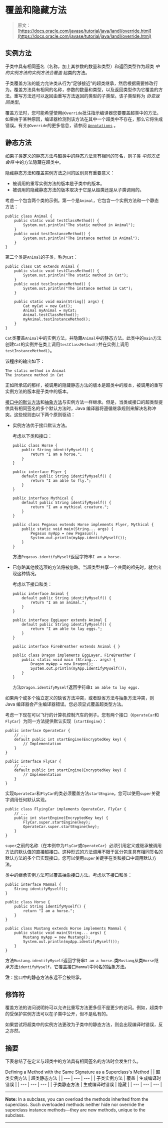 # 覆盖和隐藏方法

> 原文： [https://docs.oracle.com/javase/tutorial/java/IandI/override.html](https://docs.oracle.com/javase/tutorial/java/IandI/override.html)

## 实例方法

子类中具有相同签名（名称，加上其参数的数量和类型）和返回类型作为超类 _中的实例方法的实例方法会覆盖_ 超类的方法。

子类覆盖方法的能力允许类从行为“足够接近”的超类继承，然后根据需要修改行为。覆盖方法具有相同的名称，参数的数量和类型，以及返回类型作为它覆盖的方法。重写方法还可以返回由重写方法返回的类型的子类型。该子类型称为 _协变返回类型_。

覆盖方法时，您可能希望使用`@Override`批注指示编译器您要覆盖超类中的方法。如果由于某种原因，编译器检测到该方法在其中一个超类中不存在，那么它将生成错误。有关`@Override`的更多信息，请参阅 [`Annotations`](../annotations/index.html) 。

## 静态方法

如果子类定义的静态方法与超类中的静态方法具有相同的签名，则子类 _中的方法会将_ 中的方法隐藏在超类中。

隐藏静态方法和覆盖实例方法之间的区别具有重要意义：

*   被调用的重写实例方法的版本是子类中的版本。
*   被调用的隐藏静态方法的版本取决于它是从超类还是从子类调用的。

考虑一个包含两个类的示例。第一个是`Animal`，它包含一个实例方法和一个静态方法：

```
public class Animal {
    public static void testClassMethod() {
        System.out.println("The static method in Animal");
    }
    public void testInstanceMethod() {
        System.out.println("The instance method in Animal");
    }
}

```

第二个类是`Animal`的子类，称为`Cat`：

```
public class Cat extends Animal {
    public static void testClassMethod() {
        System.out.println("The static method in Cat");
    }
    public void testInstanceMethod() {
        System.out.println("The instance method in Cat");
    }

    public static void main(String[] args) {
        Cat myCat = new Cat();
        Animal myAnimal = myCat;
        Animal.testClassMethod();
        myAnimal.testInstanceMethod();
    }
}

```

`Cat`类覆盖`Animal`中的实例方法，并隐藏`Animal`中的静态方法。此类中的`main`方法创建`Cat`的实例并在类上调用`testClassMethod()`并在实例上调用`testInstanceMethod()`。

该程序的输出如下：

```
The static method in Animal
The instance method in Cat

```

正如所承诺的那样，被调用的隐藏静态方法的版本是超类中的版本，被调用的重写实例方法的版本是子类中的版本。

[接口中的默认方法](../../java/IandI/defaultmethods.html)和[抽象方法](../../java/IandI/abstract.html)与实例方法一样继承。但是，当类或接口的超类型提供具有相同签名的多个默认方法时，Java 编译器将遵循继承规则来解决名称冲突。这些规则由以下两个原则驱动：

*   实例方法优于接口默认方法。

    考虑以下类和接口：

    ```
    public class Horse {
        public String identifyMyself() {
            return "I am a horse.";
        }
    }
    ```

    ```
    public interface Flyer {
        default public String identifyMyself() {
            return "I am able to fly.";
        }
    }
    ```

    ```
    public interface Mythical {
        default public String identifyMyself() {
            return "I am a mythical creature.";
        }
    }
    ```

    ```
    public class Pegasus extends Horse implements Flyer, Mythical {
        public static void main(String... args) {
            Pegasus myApp = new Pegasus();
            System.out.println(myApp.identifyMyself());
        }
    }
    ```

    方法`Pegasus.identifyMyself`返回字符串`I am a horse.`

*   已忽略其他候选项的方法将被忽略。当超类型共享一个共同的祖先时，就会出现这种情况。

    考虑以下接口和类：

    ```
    public interface Animal {
        default public String identifyMyself() {
            return "I am an animal.";
        }
    }
    ```

    ```
    public interface EggLayer extends Animal {
        default public String identifyMyself() {
            return "I am able to lay eggs.";
        }
    }
    ```

    ```
    public interface FireBreather extends Animal { }
    ```

    ```
    public class Dragon implements EggLayer, FireBreather {
        public static void main (String... args) {
            Dragon myApp = new Dragon();
            System.out.println(myApp.identifyMyself());
        }
    }
    ```

    方法`Dragon.identifyMyself`返回字符串`I am able to lay eggs.`

如果两个或多个独立定义的缺省方法冲突，或者缺省方法与抽象方法冲突，则 Java 编译器会产生编译器错误。您必须显式覆盖超类型方法。

考虑一下现在可以飞行的计算机控制汽车的例子。您有两个接口（`OperateCar`和`FlyCar`）为同一方法提供默认实现（`startEngine`）：

```
public interface OperateCar {
    // ...
    default public int startEngine(EncryptedKey key) {
        // Implementation
    }
}
```

```
public interface FlyCar {
    // ...
    default public int startEngine(EncryptedKey key) {
        // Implementation
    }
}
```

实现`OperateCar`和`FlyCar`的类必须覆盖方法`startEngine`。您可以使用`super`关键字调用任何默认实现。

```
public class FlyingCar implements OperateCar, FlyCar {
    // ...
    public int startEngine(EncryptedKey key) {
        FlyCar.super.startEngine(key);
        OperateCar.super.startEngine(key);
    }
}
```

`super`之前的名称（在本例中为`FlyCar`或`OperateCar`）必须引用定义或继承被调用方法的默认值的直接超接口。这种形式的方法调用不限于区分包含具有相同签名的默认方法的多个已实现接口。您可以使用`super`关键字在类和接口中调用默认方法。

类中的继承实例方法可以覆盖抽象接口方法。考虑以下接口和类：

```
public interface Mammal {
    String identifyMyself();
}

```

```
public class Horse {
    public String identifyMyself() {
        return "I am a horse.";
    }
}

```

```
public class Mustang extends Horse implements Mammal {
    public static void main(String... args) {
        Mustang myApp = new Mustang();
        System.out.println(myApp.identifyMyself());
    }
}

```

方法`Mustang.identifyMyself`返回字符串`I am a horse.`类`Mustang`从类`Horse`继承方法`identifyMyself`，它覆盖接口`Mammal`中同名的抽象方法。

**注**：接口中的静态方法永远不会被继承。

## 修饰符

覆盖方法的访问说明符可以允许比重写方法更多但不是更少的访问。例如，超类中的受保护实例方法可以在子类中公开，但不是私有的。

如果尝试将超类中的实例方法更改为子类中的静态方法，则会出现编译时错误，反之亦然。

## 摘要

下表总结了在定义与超类中的方法具有相同签名的方法时会发生什么。

Defining a Method with the Same Signature as a Superclass's Method
|  | 超类实例方法 | 超类静态方法 |
| --- | --- | --- |
| 子类实例方法 | 覆盖 | 生成编译时错误 |
| --- | --- | --- |
| 子类静态方法 | 生成编译时错误 | 隐藏 |
| --- | --- | --- |

* * *

**Note:** In a subclass, you can overload the methods inherited from the superclass. Such overloaded methods neither hide nor override the superclass instance methods—they are new methods, unique to the subclass.

* * *